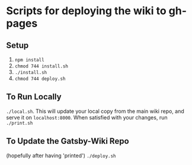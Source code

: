 # Scripts for deploying the wiki to gh-pages

## Setup
1. `npm install`
3. `chmod 744 install.sh`
2. `./install.sh`
3. `chmod 744 deploy.sh`

## To Run Locally
`./local.sh`.
This will update your local copy from the main wiki repo, and serve it on `localhost:8000`.
When satisfied with your changes, run `./print.sh`

## To Update the Gatsby-Wiki Repo
(hopefully after having 'printed')
`./deploy.sh`
